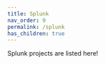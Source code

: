 ```yaml
---
title: Splunk
nav_order: 9
permalink: /splunk
has_children: true
---
```


Splunk projects are listed here!